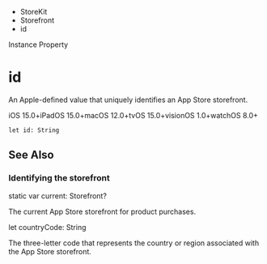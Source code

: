 

- StoreKit
- Storefront
-  id 

Instance Property

# id

An Apple-defined value that uniquely identifies an App Store storefront.

iOS 15.0+iPadOS 15.0+macOS 12.0+tvOS 15.0+visionOS 1.0+watchOS 8.0+

``` source
let id: String
```

## See Also

### Identifying the storefront

static var current: Storefront?

The current App Store storefront for product purchases.

let countryCode: String

The three-letter code that represents the country or region associated with the App Store storefront.

